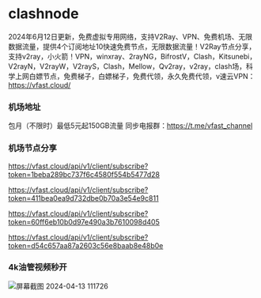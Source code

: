 # clashnode

2024年6月12日更新，免费虚拟专用网络，支持V2Ray、VPN、免费机场、无限数据流量，提供4个订阅地址10快速免费节点，无限数据流量！V2Ray节点分享，支持v2ray，小火箭！VPN，winxray、2rayNG，BifrostV，Clash，Kitsunebi，V2rayN，V2rayW，V2rayS，Clash，Mellow，Qv2ray，v2ray，clash场，科学上网白嫖节点，免费梯子，白嫖梯子，免费代领，永久免费代领，v速云VPN：https://vfast.cloud/

### 机场地址

包月（不限时）最低5元起150GB流量
同步电报群：https://t.me/vfast_channel

### 机场节点分享

https://vfast.cloud/api/v1/client/subscribe?token=1beba289bc737f6c4580f554b5477d28

https://vfast.cloud/api/v1/client/subscribe?token=411bea0ea9d732dbe0b70a3e54e9c811

https://vfast.cloud/api/v1/client/subscribe?token=60ff6eb10b0d97e490a3b7610098d405

https://vfast.cloud/api/v1/client/subscribe?token=d54c657aa87a2603c56e8baab8e48b0e

### 4k油管视频秒开

![屏幕截图 2024-04-13 111726](https://github.com/xfxssr/ssnode/assets/160599155/38ebd832-e0a3-40fc-a3be-008cf5103b34)


